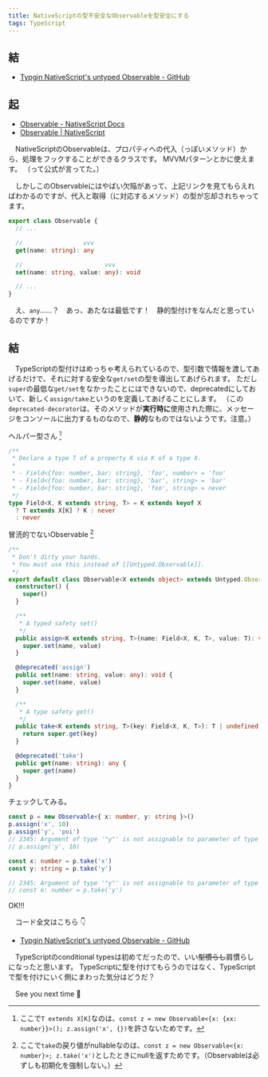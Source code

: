 ```yaml
---
title: NativeScriptの型不安全なObservableを型安全にする
tags: TypeScript
---
```

## 結

- [Typgin NativeScript's untyped Observable - GitHub](https://gist.github.com/aiya000/5f12ca0276eabaf6bf1331ee2cd96fae)

## 起

- [Observable - NativeScript Docs](https://docs.nativescript.org/ns-framework-modules/observable)
- [Observable | NativeScript](https://docs.nativescript.org/api-reference/classes/_data_observable_.observable)

　NativeScriptのObservableは、プロパティへの代入（っぽいメソッド）から、処理をフックすることができるクラスです。
MVVMパターンとかに使えます。
（って公式が言ってた。）

　しかしこのObservableにはやばい欠陥があって、上記リンクを見てもらえればわかるのですが、代入と取得（に対応するメソッド）の型が忘却されちゃってます。

```typescript
export class Observable {
  // ...

  //                 vvv
  get(name: string): any

  //                       vvv
  set(name: string, value: any): void

  // ...
}
```

　え、`any`……？　あっ、あたなは最低です！　静的型付けをなんだと思っているのですか！

## 結

　TypeScriptの型付けはめっちゃ考えられているので、型引数で情報を渡してあげるだけで、それに対する安全な`get/set`の型を導出してあげられます。
ただし`super`の最低な`get/set`をなかったことにはできないので、deprecatedにしておいて、新しく`assign/take`というのを定義してあげることにします。
（この`deprecated-decorator`は、そのメソッドが**実行時に**使用された際に、メッセージをコンソールに出力するものなので、**静的**なものではないようです。注意。）

ヘルパー型さん [^field-contravariants]
```typescript
/**
 * Declare a type T of a property K via K of a type X.
 *
 * - Field<{foo: number, bar: string}, 'foo', number> = 'foo'
 * - Field<{foo: number, bar: string}, 'bar', string> = 'bar'
 * - Field<{foo: number, bar: string}, 'foo', string> = never
 */
type Field<X, K extends string, T> = K extends keyof X
  ? T extends X[K] ? K : never
  : never
```

冒涜的でないObservable [^take-null-possibility]
```typescript
/**
 * Don't dirty your hands.
 * You must use this instead of [[Untyped.Observable]].
 */
export default class Observable<X extends object> extends Untyped.Observable {
  constructor() {
    super()
  }

  /**
   * A typed safety set()
   */
  public assign<K extends string, T>(name: Field<X, K, T>, value: T): void {
    super.set(name, value)
  }

  @deprecated('assign')
  public set(name: string, value: any): void {
    super.set(name, value)
  }

  /**
   * A type safety get()
   */
  public take<K extends string, T>(key: Field<X, K, T>): T | undefined {
    return super.get(key)
  }

  @deprecated('take')
  public get(name: string): any {
    super.get(name)
  }
}
```

チェックしてみる。
```typescript
const p = new Observable<{ x: number, y: string }>()
p.assign('x', 10)
p.assign('y', 'poi')
// 2345: Argument of type '"y"' is not assignable to parameter of type 'never'.
// p.assign('y', 10)

const x: number = p.take('x')
const y: string = p.take('y')

// 2345: Argument of type '"y"' is not assignable to parameter of type 'never'.
// const e: number = p.take('y')
```

OK!!!

　コード全文はこちら :point_down:

- [Typgin NativeScript's untyped Observable - GitHub](https://gist.github.com/aiya000/5f12ca0276eabaf6bf1331ee2cd96fae)

　TypeScriptのconditional typesは初めてだったので、いい~~型慣らし~~肩慣らしになったと思います。
TypeScriptに型を付けてもらうのではなく、TypeScriptで型を付けにいく側にまわった気分はどうだ？

　See you next time :wave:

[^field-contravariants]: ここで`T extends X[K]`なのは、`const z = new Observable<{x: {xx: number}}>(); z.assign('x', {})`を許さないためです。
[^take-null-possibility]: ここで`take`の戻り値がnullableなのは、`const z = new Observable<{x: number}>; z.take('x')`としたときにnullを返すためです。（Observableは必ずしも初期化を強制しない。）
